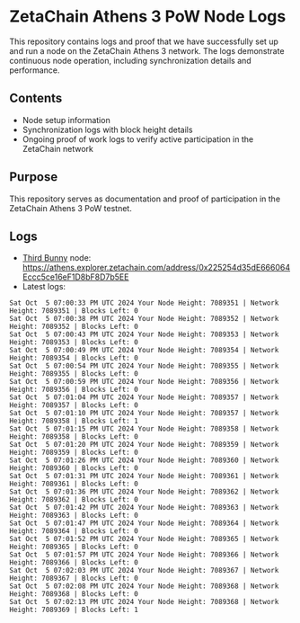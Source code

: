 # ZetaChain Athens 3 PoW Node Logs
This repository contains logs and proof that we have successfully set up and run a node on the ZetaChain Athens 3 network. The logs demonstrate continuous node operation, including synchronization details and performance.

## Contents
- Node setup information
- Synchronization logs with block height details
- Ongoing proof of work logs to verify active participation in the ZetaChain network

## Purpose
This repository serves as documentation and proof of participation in the ZetaChain Athens 3 PoW testnet.

## Logs

- [Third Bunny](https://thirdbunny.xyz/) node: https://athens.explorer.zetachain.com/address/0x225254d35dE666064Eccc5ce16eF1D8bF8D7b5EE
- Latest logs:
```
Sat Oct  5 07:00:33 PM UTC 2024 Your Node Height: 7089351 | Network Height: 7089351 | Blocks Left: 0
Sat Oct  5 07:00:38 PM UTC 2024 Your Node Height: 7089352 | Network Height: 7089352 | Blocks Left: 0
Sat Oct  5 07:00:43 PM UTC 2024 Your Node Height: 7089353 | Network Height: 7089353 | Blocks Left: 0
Sat Oct  5 07:00:49 PM UTC 2024 Your Node Height: 7089354 | Network Height: 7089354 | Blocks Left: 0
Sat Oct  5 07:00:54 PM UTC 2024 Your Node Height: 7089355 | Network Height: 7089355 | Blocks Left: 0
Sat Oct  5 07:00:59 PM UTC 2024 Your Node Height: 7089356 | Network Height: 7089356 | Blocks Left: 0
Sat Oct  5 07:01:04 PM UTC 2024 Your Node Height: 7089357 | Network Height: 7089357 | Blocks Left: 0
Sat Oct  5 07:01:10 PM UTC 2024 Your Node Height: 7089357 | Network Height: 7089358 | Blocks Left: 1
Sat Oct  5 07:01:15 PM UTC 2024 Your Node Height: 7089358 | Network Height: 7089358 | Blocks Left: 0
Sat Oct  5 07:01:20 PM UTC 2024 Your Node Height: 7089359 | Network Height: 7089359 | Blocks Left: 0
Sat Oct  5 07:01:26 PM UTC 2024 Your Node Height: 7089360 | Network Height: 7089360 | Blocks Left: 0
Sat Oct  5 07:01:31 PM UTC 2024 Your Node Height: 7089361 | Network Height: 7089361 | Blocks Left: 0
Sat Oct  5 07:01:36 PM UTC 2024 Your Node Height: 7089362 | Network Height: 7089362 | Blocks Left: 0
Sat Oct  5 07:01:42 PM UTC 2024 Your Node Height: 7089363 | Network Height: 7089363 | Blocks Left: 0
Sat Oct  5 07:01:47 PM UTC 2024 Your Node Height: 7089364 | Network Height: 7089364 | Blocks Left: 0
Sat Oct  5 07:01:52 PM UTC 2024 Your Node Height: 7089365 | Network Height: 7089365 | Blocks Left: 0
Sat Oct  5 07:01:57 PM UTC 2024 Your Node Height: 7089366 | Network Height: 7089366 | Blocks Left: 0
Sat Oct  5 07:02:03 PM UTC 2024 Your Node Height: 7089367 | Network Height: 7089367 | Blocks Left: 0
Sat Oct  5 07:02:08 PM UTC 2024 Your Node Height: 7089368 | Network Height: 7089368 | Blocks Left: 0
Sat Oct  5 07:02:13 PM UTC 2024 Your Node Height: 7089368 | Network Height: 7089369 | Blocks Left: 1
```
